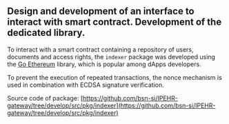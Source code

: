 ## Design and development of an interface to interact with smart contract. Development of the dedicated library.

To interact with a smart contract containing a repository of users, documents and access rights, the `indexer` package was developed using the [Go Ethereum](https://geth.ethereum.org/) library, which is popular among dApps developers.

To prevent the execution of repeated transactions, the nonce mechanism is used in combination with ECDSA signature verification.

Source code of package: [https://github.com/bsn-si/IPEHR-gateway/tree/develop/src/pkg/indexer](https://github.com/bsn-si/IPEHR-gateway/tree/develop/src/pkg/indexer)
